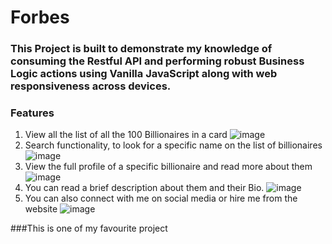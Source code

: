 # Forbes


### This Project is built to demonstrate my knowledge of consuming the Restful API and performing robust Business Logic actions using Vanilla JavaScript along with web responsiveness across devices.


### Features

1. View all the list of all the 100 Billionaires in a card
![image](https://user-images.githubusercontent.com/58919619/116152552-fa2a6e00-a6dd-11eb-985e-859766773562.png)
2. Search functionality, to look for a specific name on the list of billionaires
![image](https://user-images.githubusercontent.com/58919619/116152685-20e8a480-a6de-11eb-8bb0-886fc588e1ad.png)
3. View the full profile of a specific billionaire and read more about them
![image](https://user-images.githubusercontent.com/58919619/116153184-d3206c00-a6de-11eb-9507-3093b87dcc55.png)
4. You can read a brief description about them and their Bio.
![image](https://user-images.githubusercontent.com/58919619/116152912-71600200-a6de-11eb-8aaa-93d420903345.png)
5. You can also connect with me on social media or hire me from the website
![image](https://user-images.githubusercontent.com/58919619/116153033-9c4a5600-a6de-11eb-8281-204fc6eaa1dd.png)


###This is one of my favourite project
